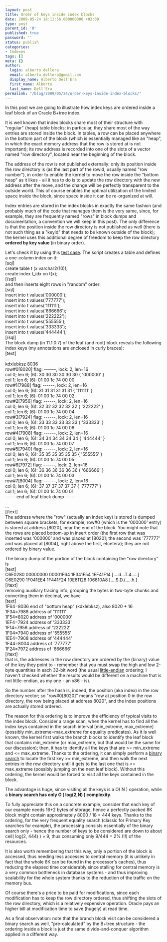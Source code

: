 ```yaml
---
layout: post
title: Order of keys inside index blocks
date: 2009-05-24 18:11:56.000000000 +02:00
type: post
parent_id: '0'
published: true
password: ''
status: publish
categories:
- Indexes
tags: []
meta: {}
author:
  login: alberto.dellera
  email: alberto.dellera@gmail.com
  display_name: Alberto Dell'Era
  first_name: Alberto
  last_name: Dell'Era
permalink: "/blog/2009/05/24/order-keys-inside-index-blocks/"
---
```

<p>In this post we are going to illustrate how index keys are ordered inside a leaf block of an Oracle B+tree index.</p>
<p>It is well known that index blocks share most of their structure with "regular" (heap) table blocks; in particular, they share most of the way entries are stored inside the block. In tables, a row can be placed anywhere in the bottom part of the block (which is essentially managed like an "heap", in which the exact memory address that the row is stored at is not important); its row address is recorded into one of the slots of a vector named "row directory", located near the beginning of the block. </p>
<p>The address of the row is not published externally: only its position inside the row directory is (as the last part of the rowid, usually named "row number"), in order to enable the kernel to move the row inside the "bottom heap" as it likes - all it has to do is to update the row directory with the new address after the move, and the change will be perfectly transparent to the outside world. This of course enables the optimal utilization of the limited space inside the block, since space inside it can be re-organized at will.</p>
<p>Index entries are stored in the index blocks in exactly the same fashion (and probably much of the code that manages them is the very same, since, for example, they are frequently named "rows" in block dumps and documentation, a convention we will keep in this post). The only difference is that the position inside the row directory is not published as well (there is not such thing as a "keyid" that needs to be known outside of the block); the kernel uses this additional degree of freedom to keep the row directory <b>ordered by key value</b> (in binary order). </p>
<p>Let's check it by using this <a href="http://34.247.94.223/wp-content/uploads/2009/05/post_0005.zip">test case</a>. The script creates a table and defines a one-column index on it:<br />
[sql]<br />
create table t (x varchar2(10));<br />
create index t_idx on t(x);<br />
[/sql]<br />
and then inserts eight rows in "random" order:<br />
[sql]<br />
insert into t values('000000');<br />
insert into t values('777777');<br />
insert into t values('111111');<br />
insert into t values('666666');<br />
insert into t values('222222');<br />
insert into t values('555555');<br />
insert into t values('333333');<br />
insert into t values('444444');<br />
[/sql]<br />
The block dump (in 11.1.0.7) of the leaf (and root) block reveals the following index keys (my annotations are enclosed in curly braces):<br />
[text]<br />
...<br />
kdxlebksz 8036<br />
row#0[8020] flag: ------, lock: 2, len=16<br />
col 0; len 6; (6):  30 30 30 30 30 30    { '000000' }<br />
col 1; len 6; (6):  01 00 1c 74 00 00<br />
row#1[7988] flag: ------, lock: 2, len=16<br />
col 0; len 6; (6):  31 31 31 31 31 31    { '111111' }<br />
col 1; len 6; (6):  01 00 1c 74 00 02<br />
row#2[7956] flag: ------, lock: 2, len=16<br />
col 0; len 6; (6):  32 32 32 32 32 32    { '222222' }<br />
col 1; len 6; (6):  01 00 1c 74 00 04<br />
row#3[7924] flag: ------, lock: 2, len=16<br />
col 0; len 6; (6):  33 33 33 33 33 33    { '333333' }<br />
col 1; len 6; (6):  01 00 1c 74 00 06<br />
row#4[7908] flag: ------, lock: 2, len=16<br />
col 0; len 6; (6):  34 34 34 34 34 34    { '444444' }<br />
col 1; len 6; (6):  01 00 1c 74 00 07<br />
row#5[7940] flag: ------, lock: 2, len=16<br />
col 0; len 6; (6):  35 35 35 35 35 35    { '555555' }<br />
col 1; len 6; (6):  01 00 1c 74 00 05<br />
row#6[7972] flag: ------, lock: 2, len=16<br />
col 0; len 6; (6):  36 36 36 36 36 36    { '666666' }<br />
col 1; len 6; (6):  01 00 1c 74 00 03<br />
row#7[8004] flag: ------, lock: 2, len=16<br />
col 0; len 6; (6):  37 37 37 37 37 37    { '777777' }<br />
col 1; len 6; (6):  01 00 1c 74 00 01<br />
----- end of leaf block dump -----
  
...  
[/text]  
The address where the "row" (actually an index key) is stored is dumped between square brackets; for example, row#0 (which is the '000000' entry) is stored at address [8020], near the end of the block. You might note that the rows are placed bottom-up in insert order (the first row that was inserted was '000000' and was placed at [8020]; the second was '777777' and was placed at [8004], right above the first, etcetera); they are not ordered by binary value. 

The binary dump of the portion of the block containing the "row directory" is  
[text]  
C6E0280 00000000 00001F64 1F341F54 1EF41F14 [....d...T.4.....]  
C6E0290 1F041EE4 1F441F24 10E81128 106810A8 [....$.D.(.....h.]  
[/text]  
removing auxiliary tracing info, grouping the bytes in two-byte chunks and converting them in decimal, we have  
[text]  
 1F64=8036 end of "bottom heap" (kdxlebksz), also 8020 + 16  
 1F34=7988 address of '111111'  
 1F54=8020 address of '000000'  
 1EF4=7924 address of '333333'  
 1F14=7956 address of '222222'  
 1F04=7940 address of '555555'  
 1EE4=7908 address of '444444'  
 1F44=8004 address of '777777'  
 1F24=7972 address of '666666'  
[/text]  
that is, the addresses in the row directory are ordered by the (binary) value of the key they point to - remember that you must swap the high and low 2-byte quantities in each 32-bit word (the usual [little-endian](http://en.wikipedia.org/wiki/Endianness) ordering; I haven't checked whether the results would be different on a machine that is not little-endian, as my one - an x86 - is).

So the number after the hash is, indeed, the position (aka index) in the row directory vector; so "row#0[8020]" means "row at position 0 in the row directory, the row being placed at address 8020", and the index positions are actually stored ordered.

The reason for this ordering is to improve the efficiency of typical visits to the index block. Consider a range scan, when the kernel has to find all the index keys contained in the search interval [min\_extreme, max\_extreme] (possibly min\_extreme=max\_extreme for equality predicates). As it is well known, the kernel first walks the branch blocks to identify the leaf block that contains min\_extreme (or max\_extreme, but that would be the same for our discussion); then, it has to identify all the keys that are \>= min\_extreme and \<= max\_extreme. Thanks to the ordering, it can simply perform a [binary search](http://en.wikipedia.org/wiki/Binary_search) to locate the first key \>= min\_extreme, and then walk the next entries in the row directory until it gets to the last one that is \<= max\_extreme (possibly jumping on the next leaf block). Without this ordering, the kernel would be forced to visit all the keys contained in the block.

The advantage is huge, since visiting all the keys is a O( N ) operation, while a **binary search has only O ( log(2,N) ) complexity**.

To fully appreciate this on a concrete example, consider that each key of our example needs 16+2 bytes of storage, hence a perfectly packed 8K block might contain approximately 8000 / 18 = 444 keys. Thanks to the ordering, for the very frequent equality search (classic for Primary Key searches for example), the processing consists essentially of the binary search only - hence the number of keys to be considered are down to about ceil( log(2, 444) ) = 9, thus consuming only 9/444 = 2% (!!) of the resources.

It is also worth remembering that this way, only a portion of the block is accessed, thus needing less accesses to central memory (it is unlikely in fact that the whole 8K can be found in the processor's caches), thus reducing the elapsed time considerably since stalling for central memory is a very common bottleneck in database systems - and thus improving scalability for the whole system thanks to the reduction of the traffic on the memory bus.

Of course there's a price to be paid for modifications, since each modification has to keep the row directory ordered, thus shifting the slots of the row directory, which is a relatively expensive operation. Oracle pays an higher bill at modification time to save (hugely) at read time.

As a final observation: note that the branch block visit can be considered a binary search as well, "pre-calculated" by the B+tree structure - the ordering inside a block is just the same divide-and-conquer algorithm applied in a different way.


